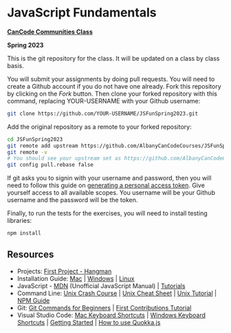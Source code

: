 # JavaScript Fundamentals

**[CanCode Communities Class](https://cancode.org/)**

**Spring 2023**

This is the git repository for the class. It will be updated on a class by class basis.

You will submit your assignments by doing pull requests. You will need to create a Github account if you do not have one already. Fork this repository by clicking on the _Fork_ button. Then clone your forked repository with this command, replacing YOUR-USERNAME with your Github username:

```bash
git clone https://github.com/YOUR-USERNAME/JSFunSpring2023.git
```

Add the original repository as a remote to your forked repository:

```bash
cd JSFunSpring2023
git remote add upstream https://github.com/AlbanyCanCodeCourses/JSFunSpring2023.git
git remote -v
# You should see your upstream set as https://github.com/AlbanyCanCodeCourses/JSFunSpring2023.git
git config pull.rebase false
```

If git asks you to signin with your username and password, then you will need to follow this guide on [generating a personal access token](https://docs.github.com/en/authentication/keeping-your-account-and-data-secure/creating-a-personal-access-token#creating-a-personal-access-token-classic). Give yourself access to all available scopes. You username will be your Github username and the password will be the token.

Finally, to run the tests for the exercises, you will need to install testing libraries:

```bash
npm install
```

## Resources

- Projects: [First Project - Hangman](projects/hangman/ProjectHangman.md)
- Installation Guide: [Mac](docs/InstallationGuideMac.md) | [Windows](docs/InstallationGuideWindows.md) | [Linux](docs/InstallationGuideLinuxAndNVM.md)
- JavaScript - [MDN](https://developer.mozilla.org/en-US/) (Unofficial JavaScript Manual) | [Tutorials](https://javascript.info/)
- Command Line: [Unix Crash Course](https://itnext.io/unix-command-line-crash-course-453e409d62f5) | [Unix Cheat Sheet](https://www.guru99.com/linux-commands-cheat-sheet.html) | [Unix Tutorial](http://www.ee.surrey.ac.uk/Teaching/Unix/) | [NPM Guide](https://nodesource.com/blog/an-absolute-beginners-guide-to-using-npm/)
- Git: [Git Commands for Beginners](http://rogerdudler.github.io/git-guide/) | [First Contributions Tutorial](https://github.com/firstcontributions/first-contributions)
- Visual Studio Code: [Mac Keyboard Shortcuts](https://code.visualstudio.com/shortcuts/keyboard-shortcuts-macos.pdf) | [Windows Keyboard Shortcuts](https://code.visualstudio.com/shortcuts/keyboard-shortcuts-windows.pdf) | [Getting Started](https://code.visualstudio.com/docs/getstarted/introvideos) | [How to use Quokka.js](https://debug.to/1441/quokka-js-extension-for-visual-studio-code)
